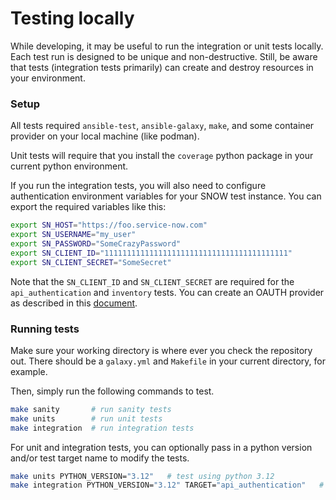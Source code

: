 # Testing locally

While developing, it may be useful to run the integration or unit tests locally. Each test run is designed to be unique and non-destructive. Still, be aware that tests (integration tests primarily) can create and destroy resources in your environment.

### Setup

All tests required `ansible-test`, `ansible-galaxy`, `make`, and some container provider on your local machine (like podman).

Unit tests will require that you install the `coverage` python package in your current python environment.

If you run the integration tests, you will also need to configure authentication environment variables for your SNOW test instance. You can export the required variables like this:
```bash
export SN_HOST="https://foo.service-now.com"
export SN_USERNAME="my_user"
export SN_PASSWORD="SomeCrazyPassword"
export SN_CLIENT_ID="11111111111111111111111111111111111111111"
export SN_CLIENT_SECRET="SomeSecret"
```

Note that the `SN_CLIENT_ID` and `SN_CLIENT_SECRET` are required for the `api_authentication` and `inventory` tests. You can create an OAUTH provider as described in this [document](https://www.servicenow.com/community/developer-blog/up-your-oauth2-0-game-inbound-client-credentials-with-washington/ba-p/2816891).

### Running tests

Make sure your working directory is where ever you check the repository out. There should be a `galaxy.yml` and `Makefile` in your current directory, for example.

Then, simply run the following commands to test.

```bash
make sanity       # run sanity tests
make units        # run unit tests
make integration  # run integration tests
```

For unit and integration tests, you can optionally pass in a python version and/or test target name to modify the tests.

```bash
make units PYTHON_VERSION="3.12"   # test using python 3.12
make integration PYTHON_VERSION="3.12" TARGET="api_authentication"   # run only the api_authentication test, and test using python 3.12
```
